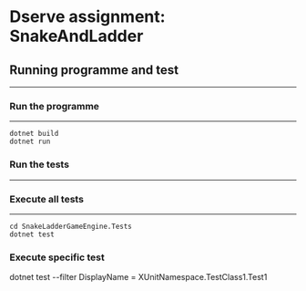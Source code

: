 # Dserve assignment: SnakeAndLadder

## Running programme and test

----

### Run the programme

----

```shell
dotnet build
dotnet run
```

### Run the tests

----

### Execute all tests

----

``` shell
cd SnakeLadderGameEngine.Tests
dotnet test
```

### Execute specific test

dotnet test --filter DisplayName = XUnitNamespace.TestClass1.Test1
